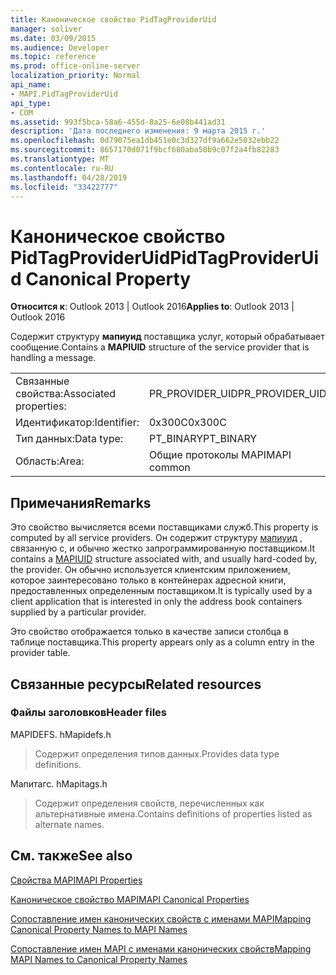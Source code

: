 ```yaml
---
title: Каноническое свойство PidTagProviderUid
manager: soliver
ms.date: 03/09/2015
ms.audience: Developer
ms.topic: reference
ms.prod: office-online-server
localization_priority: Normal
api_name:
- MAPI.PidTagProviderUid
api_type:
- COM
ms.assetid: 993f5bca-58a6-455d-8a25-6e08b441ad31
description: 'Дата последнего изменения: 9 марта 2015 г.'
ms.openlocfilehash: 0d79075ea1db451e0c3d327df9a662e5032ebb22
ms.sourcegitcommit: 8657170d071f9bcf680aba50b9c07f2a4fb82283
ms.translationtype: MT
ms.contentlocale: ru-RU
ms.lasthandoff: 04/28/2019
ms.locfileid: "33422777"
---
```

# <a name="pidtagprovideruid-canonical-property"></a><span data-ttu-id="c4d5d-103">Каноническое свойство PidTagProviderUid</span><span class="sxs-lookup"><span data-stu-id="c4d5d-103">PidTagProviderUid Canonical Property</span></span>

  
  
<span data-ttu-id="c4d5d-104">**Относится к**: Outlook 2013 | Outlook 2016</span><span class="sxs-lookup"><span data-stu-id="c4d5d-104">**Applies to**: Outlook 2013 | Outlook 2016</span></span> 
  
<span data-ttu-id="c4d5d-105">Содержит структуру **мапиуид** поставщика услуг, который обрабатывает сообщение.</span><span class="sxs-lookup"><span data-stu-id="c4d5d-105">Contains a **MAPIUID** structure of the service provider that is handling a message.</span></span> 
  
|||
|:-----|:-----|
|<span data-ttu-id="c4d5d-106">Связанные свойства:</span><span class="sxs-lookup"><span data-stu-id="c4d5d-106">Associated properties:</span></span>  <br/> |<span data-ttu-id="c4d5d-107">PR_PROVIDER_UID</span><span class="sxs-lookup"><span data-stu-id="c4d5d-107">PR_PROVIDER_UID</span></span>  <br/> |
|<span data-ttu-id="c4d5d-108">Идентификатор:</span><span class="sxs-lookup"><span data-stu-id="c4d5d-108">Identifier:</span></span>  <br/> |<span data-ttu-id="c4d5d-109">0x300C</span><span class="sxs-lookup"><span data-stu-id="c4d5d-109">0x300C</span></span>  <br/> |
|<span data-ttu-id="c4d5d-110">Тип данных:</span><span class="sxs-lookup"><span data-stu-id="c4d5d-110">Data type:</span></span>  <br/> |<span data-ttu-id="c4d5d-111">PT_BINARY</span><span class="sxs-lookup"><span data-stu-id="c4d5d-111">PT_BINARY</span></span>  <br/> |
|<span data-ttu-id="c4d5d-112">Область:</span><span class="sxs-lookup"><span data-stu-id="c4d5d-112">Area:</span></span>  <br/> |<span data-ttu-id="c4d5d-113">Общие протоколы MAPI</span><span class="sxs-lookup"><span data-stu-id="c4d5d-113">MAPI common</span></span>  <br/> |
   
## <a name="remarks"></a><span data-ttu-id="c4d5d-114">Примечания</span><span class="sxs-lookup"><span data-stu-id="c4d5d-114">Remarks</span></span>

<span data-ttu-id="c4d5d-115">Это свойство вычисляется всеми поставщиками служб.</span><span class="sxs-lookup"><span data-stu-id="c4d5d-115">This property is computed by all service providers.</span></span> <span data-ttu-id="c4d5d-116">Он содержит структуру [мапиуид](mapiuid.md) , связанную с, и обычно жестко запрограммированную поставщиком.</span><span class="sxs-lookup"><span data-stu-id="c4d5d-116">It contains a [MAPIUID](mapiuid.md) structure associated with, and usually hard-coded by, the provider.</span></span> <span data-ttu-id="c4d5d-117">Он обычно используется клиентским приложением, которое заинтересовано только в контейнерах адресной книги, предоставленных определенным поставщиком.</span><span class="sxs-lookup"><span data-stu-id="c4d5d-117">It is typically used by a client application that is interested in only the address book containers supplied by a particular provider.</span></span> 
  
<span data-ttu-id="c4d5d-118">Это свойство отображается только в качестве записи столбца в таблице поставщика.</span><span class="sxs-lookup"><span data-stu-id="c4d5d-118">This property appears only as a column entry in the provider table.</span></span>
  
## <a name="related-resources"></a><span data-ttu-id="c4d5d-119">Связанные ресурсы</span><span class="sxs-lookup"><span data-stu-id="c4d5d-119">Related resources</span></span>

### <a name="header-files"></a><span data-ttu-id="c4d5d-120">Файлы заголовков</span><span class="sxs-lookup"><span data-stu-id="c4d5d-120">Header files</span></span>

<span data-ttu-id="c4d5d-121">MAPIDEFS. h</span><span class="sxs-lookup"><span data-stu-id="c4d5d-121">Mapidefs.h</span></span>
  
> <span data-ttu-id="c4d5d-122">Содержит определения типов данных.</span><span class="sxs-lookup"><span data-stu-id="c4d5d-122">Provides data type definitions.</span></span>
    
<span data-ttu-id="c4d5d-123">Мапитагс. h</span><span class="sxs-lookup"><span data-stu-id="c4d5d-123">Mapitags.h</span></span>
  
> <span data-ttu-id="c4d5d-124">Содержит определения свойств, перечисленных как альтернативные имена.</span><span class="sxs-lookup"><span data-stu-id="c4d5d-124">Contains definitions of properties listed as alternate names.</span></span>
    
## <a name="see-also"></a><span data-ttu-id="c4d5d-125">См. также</span><span class="sxs-lookup"><span data-stu-id="c4d5d-125">See also</span></span>



[<span data-ttu-id="c4d5d-126">Свойства MAPI</span><span class="sxs-lookup"><span data-stu-id="c4d5d-126">MAPI Properties</span></span>](mapi-properties.md)
  
[<span data-ttu-id="c4d5d-127">Каноническое свойство MAPI</span><span class="sxs-lookup"><span data-stu-id="c4d5d-127">MAPI Canonical Properties</span></span>](mapi-canonical-properties.md)
  
[<span data-ttu-id="c4d5d-128">Сопоставление имен канонических свойств с именами MAPI</span><span class="sxs-lookup"><span data-stu-id="c4d5d-128">Mapping Canonical Property Names to MAPI Names</span></span>](mapping-canonical-property-names-to-mapi-names.md)
  
[<span data-ttu-id="c4d5d-129">Сопоставление имен MAPI с именами канонических свойств</span><span class="sxs-lookup"><span data-stu-id="c4d5d-129">Mapping MAPI Names to Canonical Property Names</span></span>](mapping-mapi-names-to-canonical-property-names.md)

